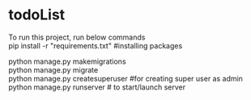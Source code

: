 # todoList

To run this project, run below commands    <br/>
pip install -r "requirements.txt"   #installing packages   <br/>

python manage.py makemigrations    <br/>
python manage.py migrate     <br/>
python manage.py createsuperuser    #for creating super user as admin    <br/>
python manage.py runserver     # to start/launch server     <br/>
